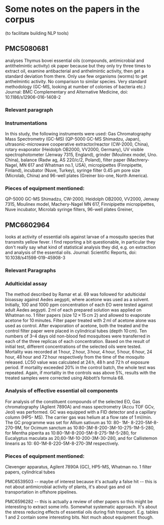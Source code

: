 # Some notes on the papers in the corpus
(to facilitate building NLP tools)

## PMC5080681
analyses Thymus bovei essential oils (compounds, antimicrobial and antithelmintic activity) ok paper because but they only try three times to extract oil, examine antibacterial and anthelmintic activity, then get a standard deviation from there. Only use few organisms (worms) to get anthelmintic activity. No comparison to similar species. Very standard methodology (GC-MS, looking at number of colonies of bacteria etc.)
Journal: BMC Complementary and Alternative Medicine, doi: 10.1186/s12906-016-1408-2

### Relevant paragraph
### Instrumentations

In this study, the following instruments were used: Gas Chromatography Mass Spectrometry (GC-MS) (QP-5000 GC-MS Shimadzu, Japan), ultrasonic-microwave cooperative extractor/reactor (CW-2000, China), rotary evaporator (Heidolph OB2000, VV2000, Germany), UV visible spectrophotometer (Jenway 7315, England), grinder (Moulinex model, Uno. China), balance (Radw ag, AS 220/c/2, Poland), filter paper (Machrery-Nagel, MN 617 and Whatman no.1, USA), micropipettes (Finnpipette, Finland), incubator (Nuve, Turkey), syringe filter 0.45 μm pore size (Microlab, China) and 96-well plates (Greiner bio-one, North America).

### Pieces of equipment mentioned:
QP-5000 GC-MS Shimadzu,
CW-2000,
Heidolph OB2000,
VV2000,
Jenway 7315,
Moulinex model,
Machery-Nagel MN 617,
Finnipipette micropipettes,
Nuve incubator,
Microlab syringe filters,
96-well plates Greiner,

## PMC6602964
looks at activity of essential oils against larvae of a mosquito species that transmits yellow fever. I find reporting a bit questionable, in particular they don't really say what kind of statistical analysis they did, e.g. on extraction and analysis of the essential oils. 
Journal: Scientific Reports, doi: 10.1038/s41598-019-45908-3

### Relevant Paragraphs

### Adulticidal assay

The method described by Ramar et al. 69 was followed for adulticidal bioassay against Aedes aegypti, where acetone was used as a solvent. Initially, 100 and 1000 ppm concentration of each EO were tested against adult Aedes aegypti. 2 ml of each prepared solution was applied on Whatman no. 1 filter papers (size 12 × 15 cm 2) and allowed to evaporate acetone for 10 minutes. Filter paper treated with 2 ml of acetone alone was used as control. After evaporation of acetone, both the treated and the control filter paper were placed in cylindrical tubes (depth 10 cm). Ten numbers of 3–4 days old non-blood fed mosquitoes were transferred in each of the three replicas of each concentration. Based on the result of initial test, different concentrations of the selected oils were tested. Mortality was recorded at 1 hour, 2 hour, 3 hour, 4 hour, 5 hour, 6 hour, 24 hour, 48 hour and 72 hour respectively from the time of the mosquito released. LC50 value was calculated at 24 h, 48 h and 72 h of exposure period. If mortality exceeded 20% in the control batch, the whole test was repeated. Again, if mortality in the controls was above 5%, results with the treated samples were corrected using Abbott’s formula 68.

### Analysis of effective essential oil components

For analysis of the constituent compounds of the selected EO, Gas chromatography (Agilent 7890A) and mass spectrometry (Accu TOF GCv, Jeol) was performed. GC was equipped with a FID detector and a capillary column (HP5- MS). The carrier gas was helium at a flow rate of 1 ml/min. The GC programme was set for Allium sativum as 10: 80- 1M- 8-220-5M-8-270-9M, for Ocimum sanctum as 10:80-3M-8-200-3M-10-275-1M-5-280, for Mentha piperita as 10:80-1M-8-200-5M-8-275-1M-5-280, for Eucalyptus maculata as 20,60-1M-10-200-3M-30-280, and for Callistemon linearis as 10: 60-1M-8-220-5M-8-270-3M respectively.


### Pieces of equipment mentioned:
Clevenger apparatus,
Agilent 7890A (GC),
HP5-MS,
Whatman no. 1 filter papers,
cylindrical tubes


PMC6539503 -- maybe of interest because it's actually a false hit -- this is not about antimicrobial activity of plants, it's about gas and oil transportation in offshore pipelines.

PMC6596282 -- this is actually a review of other papers so this might be interesting to extract some info. Somewhat systematic approach. It's about the stress reducing effects of essential oils during fish transport. E.g. tables 1 and 2 contain some interesting bits. Not much about equipment though.


